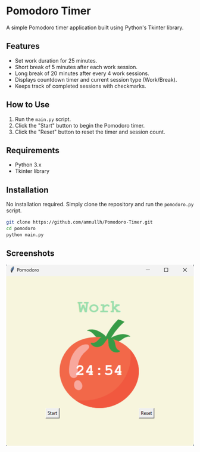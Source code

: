 # Pomodoro Timer

A simple Pomodoro timer application built using Python's Tkinter library.

## Features

- Set work duration for 25 minutes.
- Short break of 5 minutes after each work session.
- Long break of 20 minutes after every 4 work sessions.
- Displays countdown timer and current session type (Work/Break).
- Keeps track of completed sessions with checkmarks.

## How to Use

1. Run the `main.py` script.
2. Click the "Start" button to begin the Pomodoro timer.
3. Click the "Reset" button to reset the timer and session count.

## Requirements

- Python 3.x
- Tkinter library

## Installation

No installation required. Simply clone the repository and run the `pomodoro.py` script.

```bash
git clone https://github.com/amnullh/Pomodoro-Timer.git
cd pomodoro
python main.py
```

## Screenshots

![Pomodoro Timer](images/pomodoro.png)
